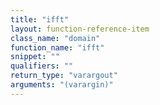 ```yaml
---
title: "ifft"
layout: function-reference-item
class_name: "domain"
function_name: "ifft"
snippet: ""
qualifiers: ""
return_type: "varargout"
arguments: "(varargin)"
---
```


<pre class="help-text"></pre>